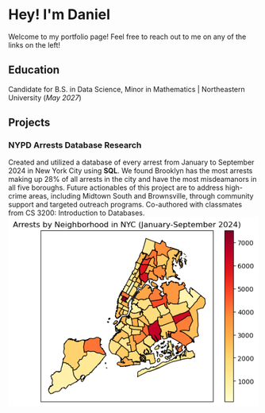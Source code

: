 # Hey! I'm Daniel

Welcome to my portfolio page! Feel free to reach out to me on any of the links on the left!
## Education
Candidate for B.S. in Data Science, Minor in Mathematics | Northeastern University (_May 2027_)

## Projects
### NYPD Arrests Database Research
Created and utilized a database of every arrest from January to September 2024 in New York City using **SQL**. We found Brooklyn has the most arrests making up 28% of all arrests in the city and have the most misdeamanors in all five boroughs. Future actionables of this project are to address high-crime areas, including Midtown South and Brownsville, through community support and targeted outreach programs. Co-authored with classmates from CS 3200: Introduction to Databases.
![NYPD Arrests Database Research](/assets/images/nypd_viz.png)

